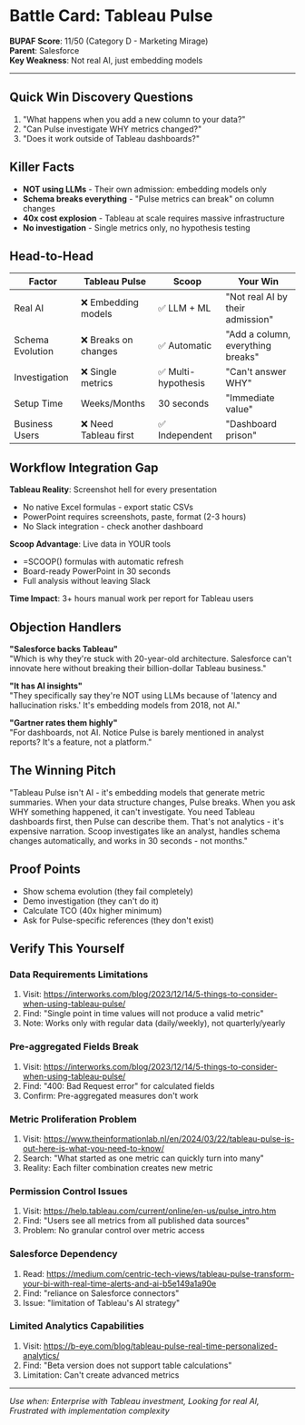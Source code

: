 # Battle Card: Tableau Pulse

**BUPAF Score**: 11/50 (Category D - Marketing Mirage)  
**Parent**: Salesforce  
**Key Weakness**: Not real AI, just embedding models

---

## Quick Win Discovery Questions
1. "What happens when you add a new column to your data?"
2. "Can Pulse investigate WHY metrics changed?"
3. "Does it work outside of Tableau dashboards?"

## Killer Facts
- **NOT using LLMs** - Their own admission: embedding models only
- **Schema breaks everything** - "Pulse metrics can break" on column changes
- **40x cost explosion** - Tableau at scale requires massive infrastructure
- **No investigation** - Single metrics only, no hypothesis testing

## Head-to-Head

| Factor | Tableau Pulse | Scoop | Your Win |
|--------|---------------|-------|----------|
| Real AI | ❌ Embedding models | ✅ LLM + ML | "Not real AI by their admission" |
| Schema Evolution | ❌ Breaks on changes | ✅ Automatic | "Add a column, everything breaks" |
| Investigation | ❌ Single metrics | ✅ Multi-hypothesis | "Can't answer WHY" |
| Setup Time | Weeks/Months | 30 seconds | "Immediate value" |
| Business Users | ❌ Need Tableau first | ✅ Independent | "Dashboard prison" |

## Workflow Integration Gap

**Tableau Reality**: Screenshot hell for every presentation
- No native Excel formulas - export static CSVs
- PowerPoint requires screenshots, paste, format (2-3 hours)
- No Slack integration - check another dashboard

**Scoop Advantage**: Live data in YOUR tools
- =SCOOP() formulas with automatic refresh
- Board-ready PowerPoint in 30 seconds
- Full analysis without leaving Slack

**Time Impact**: 3+ hours manual work per report for Tableau users

## Objection Handlers

**"Salesforce backs Tableau"**  
"Which is why they're stuck with 20-year-old architecture. Salesforce can't innovate here without breaking their billion-dollar Tableau business."

**"It has AI insights"**  
"They specifically say they're NOT using LLMs because of 'latency and hallucination risks.' It's embedding models from 2018, not AI."

**"Gartner rates them highly"**  
"For dashboards, not AI. Notice Pulse is barely mentioned in analyst reports? It's a feature, not a platform."

## The Winning Pitch
"Tableau Pulse isn't AI - it's embedding models that generate metric summaries. When your data structure changes, Pulse breaks. When you ask WHY something happened, it can't investigate. You need Tableau dashboards first, then Pulse can describe them. That's not analytics - it's expensive narration. Scoop investigates like an analyst, handles schema changes automatically, and works in 30 seconds - not months."

## Proof Points
- Show schema evolution (they fail completely)
- Demo investigation (they can't do it)
- Calculate TCO (40x higher minimum)
- Ask for Pulse-specific references (they don't exist)

## Verify This Yourself

### Data Requirements Limitations
1. Visit: https://interworks.com/blog/2023/12/14/5-things-to-consider-when-using-tableau-pulse/
2. Find: "Single point in time values will not produce a valid metric"
3. Note: Works only with regular data (daily/weekly), not quarterly/yearly

### Pre-aggregated Fields Break
1. Visit: https://interworks.com/blog/2023/12/14/5-things-to-consider-when-using-tableau-pulse/
2. Find: "400: Bad Request error" for calculated fields
3. Confirm: Pre-aggregated measures don't work

### Metric Proliferation Problem
1. Visit: https://www.theinformationlab.nl/en/2024/03/22/tableau-pulse-is-out-here-is-what-you-need-to-know/
2. Search: "What started as one metric can quickly turn into many"
3. Reality: Each filter combination creates new metric

### Permission Control Issues
1. Visit: https://help.tableau.com/current/online/en-us/pulse_intro.htm
2. Find: "Users see all metrics from all published data sources"
3. Problem: No granular control over metric access

### Salesforce Dependency
1. Read: https://medium.com/centric-tech-views/tableau-pulse-transform-your-bi-with-real-time-alerts-and-ai-b5e149a1a90e
2. Find: "reliance on Salesforce connectors"
3. Issue: "limitation of Tableau's AI strategy"

### Limited Analytics Capabilities
1. Visit: https://b-eye.com/blog/tableau-pulse-real-time-personalized-analytics/
2. Find: "Beta version does not support table calculations"
3. Limitation: Can't create advanced metrics

---
*Use when: Enterprise with Tableau investment, Looking for real AI, Frustrated with implementation complexity*